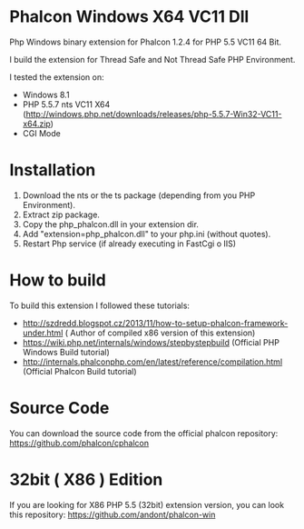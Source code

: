 Phalcon Windows X64 VC11 Dll
====================

Php Windows binary extension for Phalcon 1.2.4 for PHP 5.5 VC11 64 Bit.

I build the extension for Thread Safe and Not Thread Safe PHP Environment.

I tested the extension on: 
- Windows 8.1
- PHP 5.5.7 nts VC11 X64 (http://windows.php.net/downloads/releases/php-5.5.7-Win32-VC11-x64.zip)
- CGI Mode

Installation 
======
1. Download the nts or the ts package (depending from you PHP Environment). 
2. Extract zip package.
3. Copy the php_phalcon.dll in your extension dir.
4. Add "extension=php_phalcon.dll" to your php.ini (without quotes).
5. Restart Php service (if already executing in FastCgi o IIS)

How to build
======
To build this extension I followed these tutorials:
- http://szdredd.blogspot.cz/2013/11/how-to-setup-phalcon-framework-under.html ( Author of compiled x86 version of this extension)
- https://wiki.php.net/internals/windows/stepbystepbuild (Official PHP Windows Build tutorial)
- http://internals.phalconphp.com/en/latest/reference/compilation.html (Official Phalcon Build tutorial)

Source Code
======
You can download the source code from the official phalcon repository: https://github.com/phalcon/cphalcon

32bit ( X86 ) Edition
======
If you are looking for X86 PHP 5.5 (32bit) extension version, you can look this repository: https://github.com/andont/phalcon-win

